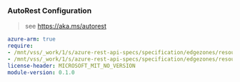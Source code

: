 ### AutoRest Configuration

> see https://aka.ms/autorest

``` yaml
azure-arm: true
require:
- /mnt/vss/_work/1/s/azure-rest-api-specs/specification/edgezones/resource-manager/readme.md
- /mnt/vss/_work/1/s/azure-rest-api-specs/specification/edgezones/resource-manager/readme.go.md
license-header: MICROSOFT_MIT_NO_VERSION
module-version: 0.1.0

```